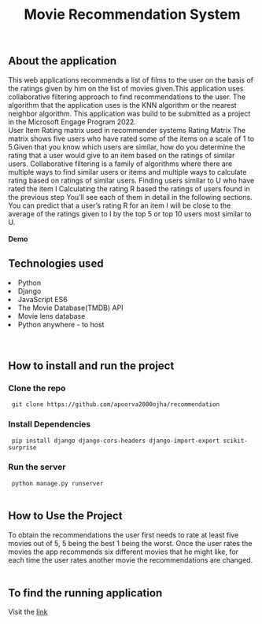 <h1 align="center"><strong>Movie Recommendation System</strong></h1><br>
<h2><strong>About the application</strong></h2>
This web applications recommends a list of films to the user on the basis of the ratings given by him on the list of movies given.This application uses collaborative filtering approach to find recommendations to the user. The algorithm that the application 
uses is the KNN algorithm or the nearest neighbor algorithm. This application was build to be submitted as a project in the Microsoft Engage Program 2022.<br>
User Item Rating matrix used in recommender systems Rating Matrix The matrix shows five users who have rated some of the items on a scale of 1 to 5.Given that you know which users are similar, how do you determine the rating that a user would give to an item based on the ratings of similar users.
Collaborative filtering is a family of algorithms where there are multiple ways to find similar users or items and multiple ways to calculate rating based on ratings of similar users.
Finding users similar to U who have rated the item I Calculating the rating R based the ratings of users found in the previous step You’ll see each of them in detail in the following sections.
You can predict that a user’s rating R for an item I will be close to the average of the ratings given to I by the top 5 or top 10 users most similar to U.
<br><br
<h2><strong>Demo</strong></h2>
<a href="https://www.youtube.com/watch?v=oRVfvXANROg"><img src=""></a>

<h2><strong>Technologies used</strong></h2>
<li>Python</li>
<li>Django</li>
<li>JavaScript ES6</li>
<li>The Movie Database(TMDB) API</li>
<li>Movie lens database</li>
<li>Python anywhere - to host </li>
<br><br>
<h2><strong>How to install and run the project</strong></h2>
<h3> Clone the repo</h3>
<code> git clone https://github.com/apoorva2000ojha/recommendation </code>
<h3>Install Dependencies</h3>
<code> pip install django django-cors-headers django-import-export scikit-surprise </code>
<h3>Run the server</h3>
<code> python manage.py runserver </code>
<br><br>
<h2><strong>How to Use the Project</strong></h2>
To obtain the recommendations the user first needs to rate at least five movies out of 5, 5 being the best 1 being the worst. Once the user rates the movies the app recommends six different movies that he might like, for each time the user rates another movie the recommendations are changed.
<br><br>
<h2><strong>To find the running application</strong><br></h2>
Visit the <a href="https://appu0212.pythonanywhere.com/">link</a>
